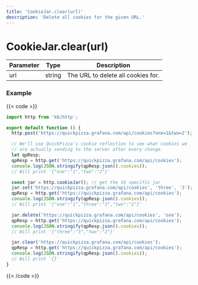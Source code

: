 ```yaml
---
title: 'CookieJar.clear(url)'
description: 'Delete all cookies for the given URL.'
---
```


# CookieJar.clear(url)

| Parameter | Type   | Description                        |
| --------- | ------ | ---------------------------------- |
| url       | string | The URL to delete all cookies for. |

### Example

{{< code >}}

```javascript
import http from 'k6/http';

export default function () {
  http.post('https://quickpizza.grafana.com/api/cookies?one=1&two=2');

  // We'll use QuickPizza's cookie reflection to see what cookies we
  // are actually sending to the server after every change
  let qpResp;
  qpResp = http.get('https://quickpizza.grafana.com/api/cookies');
  console.log(JSON.stringify(qpResp.json().cookies));
  // Will print '{"one":"1","two":"2"}'

  const jar = http.cookieJar(); // get the VU specific jar
  jar.set('https://quickpizza.grafana.com/api/cookies', 'three', '3');
  qpResp = http.get('https://quickpizza.grafana.com/api/cookies');
  console.log(JSON.stringify(qpResp.json().cookies));
  // Will print '{"one":"1","three":"3","two":"2"}'

  jar.delete('https://quickpizza.grafana.com/api/cookies', 'one');
  qpResp = http.get('https://quickpizza.grafana.com/api/cookies');
  console.log(JSON.stringify(qpResp.json().cookies));
  // Will print '{"three":"3","two":"2"}'

  jar.clear('https://quickpizza.grafana.com/api/cookies');
  qpResp = http.get('https://quickpizza.grafana.com/api/cookies');
  console.log(JSON.stringify(qpResp.json().cookies));
  // Will print '{}'
}
```

{{< /code >}}
